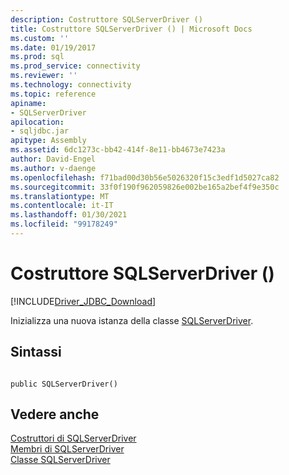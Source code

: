 ```yaml
---
description: Costruttore SQLServerDriver ()
title: Costruttore SQLServerDriver () | Microsoft Docs
ms.custom: ''
ms.date: 01/19/2017
ms.prod: sql
ms.prod_service: connectivity
ms.reviewer: ''
ms.technology: connectivity
ms.topic: reference
apiname:
- SQLServerDriver
apilocation:
- sqljdbc.jar
apitype: Assembly
ms.assetid: 6dc1273c-bb42-414f-8e11-bb4673e7423a
author: David-Engel
ms.author: v-daenge
ms.openlocfilehash: f71bad00d30b56e5026320f15c3edf1d5027ca82
ms.sourcegitcommit: 33f0f190f962059826e002be165a2bef4f9e350c
ms.translationtype: MT
ms.contentlocale: it-IT
ms.lasthandoff: 01/30/2021
ms.locfileid: "99178249"
---
```

# <a name="sqlserverdriver-constructor-"></a>Costruttore SQLServerDriver ()
[!INCLUDE[Driver_JDBC_Download](../../../includes/driver_jdbc_download.md)]

  Inizializza una nuova istanza della classe [SQLServerDriver](../../../connect/jdbc/reference/sqlserverdriver-class.md).  
  
## <a name="syntax"></a>Sintassi  
  
```  
  
public SQLServerDriver()  
```  
  
## <a name="see-also"></a>Vedere anche  
 [Costruttori di SQLServerDriver](../../../connect/jdbc/reference/sqlserverdriver-constructors.md)   
 [Membri di SQLServerDriver](../../../connect/jdbc/reference/sqlserverdriver-members.md)   
 [Classe SQLServerDriver](../../../connect/jdbc/reference/sqlserverdriver-class.md)  
  
  
